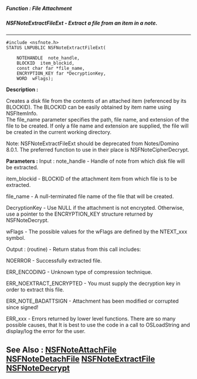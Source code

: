 ##### Function : File Attachment
##### NSFNoteExtractFileExt - Extract a file from an item in a note.
---
```
#include <nsfnote.h>
STATUS LNPUBLIC NSFNoteExtractFileExt(

	NOTEHANDLE  note_handle,
	BLOCKID  item_blockid,
	const char far *file_name,
	ENCRYPTION_KEY far *DecryptionKey,
	WORD  wFlags);
```
**Description :**

Creates a disk file from the contents of an attached item (referenced by its 
BLOCKID).  The BLOCKID can be easily obtained by item name using NSFItemInfo.  
The file_name parameter specifies the path, file name, and extension of the 
file to be created.  If only a file name and extension are supplied, the file 
will be created in the current working directory.

   Note: NSFNoteExtractFileExt should be deprecated from Notes/Domino 8.0.1. 
The preferred function to use in their place is NSFNoteCipherDecrypt.

**Parameters :**
Input :
note_handle  -  Handle of note from which disk file will be extracted.

item_blockid  -  BLOCKID of the attachment item from which file is to be extracted.

file_name  -  A null-terminated file name of the file that will be created.

DecryptionKey  -  Use NULL if the attachment is not encrypted.  Otherwise, use a pointer to the ENCRYPTION_KEY structure returned by NSFNoteDecrypt.

wFlags  -  The possible values for the wFlags are defined by the NTEXT_xxx symbol.

Output :
(routine)  -  Return status from this call includes:

NOERROR - Successfully extracted file.

ERR_ENCODING - Unknown type of compression technique.

ERR_NOEXTRACT_ENCRYPTED - You must supply the decryption key in order to extract this file.

ERR_NOTE_BADATTSIGN - Attachment has been modified or corrupted since signed!

ERR_xxx - Errors returned by lower level functions.  There are so many possible causes, that It is best to use the code in a call to OSLoadString and display/log the error for the user.



**See Also :**
[NSFNoteAttachFile](/reference/Func/NSFNoteAttachFile)
[NSFNoteDetachFile](/reference/Func/NSFNoteDetachFile)
[NSFNoteExtractFile](/reference/Func/NSFNoteExtractFile)
[NSFNoteDecrypt](/reference/Func/NSFNoteDecrypt)
---
